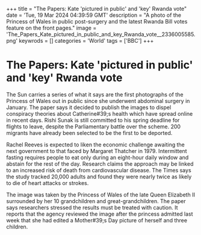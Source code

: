 +++
title = "The Papers: Kate 'pictured in public' and 'key' Rwanda vote"
date = 'Tue, 19 Mar 2024 04:39:59 GMT'
description = "A photo of the Princess of Wales in public post-surgery and the latest Rwanda Bill votes feature on the front pages."
image = 'The_Papers_Kate_pictured_in_public_and_key_Rwanda_vote__2336005585.png'
keywrods =  []
categories = 'World'
tags = ['BBC']
+++

# The Papers: Kate 'pictured in public' and 'key' Rwanda vote

The Sun carries a series of what it says are the first photographs of the Princess of Wales out in public since she underwent abdominal surgery in January.
The paper says it decided to publish the images to dispel conspiracy theories about Catherine<bb>#39;s health which have spread online in recent days.
Rishi Sunak is still committed to his spring deadline for flights to leave, despite the Parliamentary battle over the scheme.
200 migrants have already been selected to be the first to be deported.

Rachel Reeves is expected to liken the economic challenge awaiting the next government to that faced by Margaret Thatcher in 1979.
Intermittent fasting requires people to eat only during an eight-hour daily window and abstain for the rest of the day.
Research claims the approach may be linked to an increased risk of death from cardiovascular disease.
The Times says the study tracked 20,000 adults and found they were nearly twice as likely to die of heart attacks or strokes.

The image was taken by the Princess of Wales of the late Queen Elizabeth II surrounded by her 10 grandchildren and great-grandchildren.
The paper says researchers stressed the results must be treated with caution.
It reports that the agency reviewed the image after the princess admitted last week that she had edited a Mother<bb>#39;s Day picture of herself and three children.


